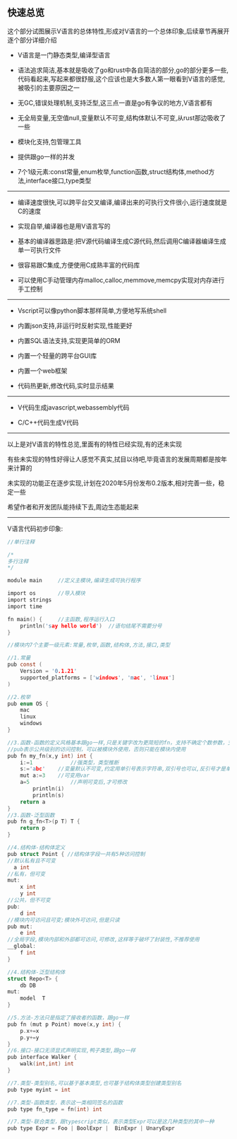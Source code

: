 ## 快速总览

这个部分试图展示V语言的总体特性,形成对V语言的一个总体印象,后续章节再展开逐个部分详细介绍

- V语言是一门静态类型,编译型语言

- 语法追求简洁,基本就是吸收了go和rust中各自简洁的部分,go的部分更多一些,代码看起来,写起来都很舒服,这个应该也是大多数人第一眼看到V语言的感觉,被吸引的主要原因之一

- 无GC,错误处理机制,支持泛型,这三点一直是go有争议的地方,V语言都有

- 无全局变量,无空值null,变量默认不可变,结构体默认不可变,从rust那边吸收了一些

- 模块化支持,包管理工具

- 提供跟go一样的并发

- 7个1级元素:const常量,enum枚举,function函数,struct结构体,method方法,interface接口,type类型

------


- 编译速度很快,可以跨平台交叉编译,编译出来的可执行文件很小,运行速度就是C的速度

- 实现自举,编译器也是用V语言写的

- 基本的编译器思路是:把V源代码编译生成C源代码,然后调用C编译器编译生成单一可执行文件

- 很容易跟C集成,方便使用C成熟丰富的代码库

- 可以使用C手动管理内存malloc,calloc,memmove,memcpy实现对内存进行手工控制

------

  

- Vscript可以像python脚本那样简单,方便地写系统shell

- 内置json支持,非运行时反射实现,性能更好

- 内置SQL语法支持,实现更简单的ORM

- 内置一个轻量的跨平台GUI库

- 内置一个web框架

- 代码热更新,修改代码,实时显示结果

------


- V代码生成javascript,webassembly代码

- C/C++代码生成V代码

------


以上是对V语言的特性总览,里面有的特性已经实现,有的还未实现

有些未实现的特性好得让人感觉不真实,拭目以待吧,毕竟语言的发展周期都是按年来计算的

未实现的功能正在逐步实现,计划在2020年5月份发布0.2版本,相对完善一些，稳定一些

希望作者和开发团队能持续下去,周边生态能起来

------

V语言代码初步印象:

```c
//单行注释

/*
多行注释
*/

module main  	//定义主模块,编译生成可执行程序

import os 		//导入模块
import strings
import time

fn main() {  	//主函数,程序运行入口
    println('say hello world')  //语句结尾不需要分号
}

//模块内7个主要一级元素:常量,枚举,函数,结构体,方法,接口,类型

//1.常量
pub const (
	Version = '0.1.21'
	supported_platforms = ['windows', 'mac', 'linux']
)

//2.枚举
pub enum OS {
	mac
	linux
	windows
}

//3.函数-函数的定义风格基本跟go一样,只是关键字改为更简短的fn，支持不确定个数参数，支持多返回值
//pub表示公共级别的访问控制，可以被模块外使用，否则只能在模块内使用
pub fn my_fn(x,y int) int {
    i:=1 			//强类型，类型推断
    s:='abc' 	//变量默认不可变,约定用单引号表示字符串,双引号也可以,反引号才是单字符
    mut a:=3 	//可变用var
    a=5 			//声明可变后,才可修改
		println(i)
		println(s)
    return a
}
//3.函数-泛型函数
pub fn g_fn<T>(p T) T {
    return p
}

//4.结构体-结构体定义
pub struct Point { //结构体字段一共有5种访问控制
//默认私有且不可变
  a int  
//私有，但可变
mut:     
	x int
	y int
//公共，但不可变
pub:    
	d int 
//模块内可访问且可变;模块外可访问,但是只读
pub mut:
    e int 
//全局字段,模块内部和外部都可访问,可修改,这样等于破坏了封装性,不推荐使用
__global:
	f int 
}

//4.结构体-泛型结构体
struct Repo<T> {
	db DB
mut:
	model  T
}

//5.方法-方法只是指定了接收者的函数，跟go一样
pub fn (mut p Point) move(x,y int) {
    p.x+=x
    p.y+=y
}
//6.接口-接口无须显式声明实现,鸭子类型,跟go一样
pub interface Walker {
    walk(int,int) int
}

//7.类型-类型别名,可以基于基本类型,也可基于结构体类型创建类型别名
pub type myint = int

//7.类型-函数类型，表示这一类相同签名的函数
pub type fn_type = fn(int) int

//7.类型-联合类型，跟typescript类似，表示类型Expr可以是这几种类型的其中一种
pub type Expr = Foo | BoolExpr |  BinExpr | UnaryExpr


```

